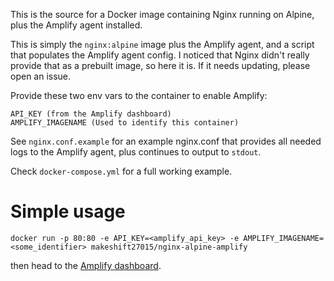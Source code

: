 This is the source for a Docker image containing Nginx running on Alpine, plus the Amplify agent installed.

This is simply the `nginx:alpine` image plus the Amplify agent, and a script that populates the Amplify agent config. I noticed that Nginx didn't really provide that as a prebuilt image, so here it is. If it needs updating, please open an issue.

Provide these two env vars to the container to enable Amplify:

```
API_KEY (from the Amplify dashboard)
AMPLIFY_IMAGENAME (Used to identify this container)
```

See `nginx.conf.example` for an example nginx.conf that provides all needed logs to the Amplify agent, plus continues to output to `stdout`.

Check `docker-compose.yml` for a full working example.

# Simple usage

```
docker run -p 80:80 -e API_KEY=<amplify_api_key> -e AMPLIFY_IMAGENAME=<some_identifier> makeshift27015/nginx-alpine-amplify
```

then head to the [Amplify dashboard](https://amplify.nginx.com/overview/).
